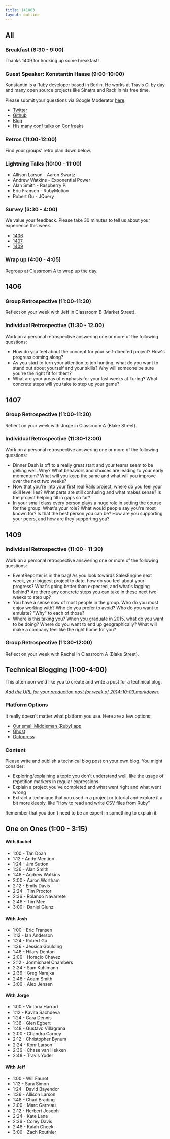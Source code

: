 ```yaml
---
title: 141003
layout: outline
---
```


## All

### Breakfast (8:30 - 9:00)

Thanks 1409 for hooking up some breakfast!

### Guest Speaker: Konstantin Haase (9:00-10:00)

Konstantin is a Ruby developer based in Berlin. He works at Travis CI
by day and many open source projects like Sinatra and Rack in his free time.

Please submit your questions via Google Moderator [here](https://www.google.com/moderator/#15/e=21373c&t=21373c.40).

* [Twitter](https://twitter.com/konstantinhaase)
* [Github](https://github.com/rkh)
* [Blog](http://rkh.im/)
* [His many conf talks on Confreaks](http://www.confreaks.com/presenters/408-konstantin-haase)

### Retros (11:00-12:00)

Find your groups' retro plan down below.

### Lightning Talks (10:00 - 11:00)

* Allison Larson - Aaron Swartz
* Andrew Watkins - Exponential Power
* Alan Smith - Raspberry Pi
* Eric Fransen - RubyMotion
* Robert Gu - JQuery

### Survey (3:30 - 4:00)

We value your feedback. Please take 30 minutes to tell us about your experience this week.

* [1406](https://docs.google.com/a/casimircreative.com/forms/d/1nd7eSOlGp5RlOP5-V8-yHRYOOGvzeHOFgwx70pGYoRo/viewform)
* [1407](https://docs.google.com/a/casimircreative.com/forms/d/1vtcbU-WxKx5a0NwJAHUbPW6Rz5BoeTuFu6CW2beeLOk/viewform)
* [1409](https://docs.google.com/a/casimircreative.com/forms/d/1Z_Bbnmz35ZiP4uRzkV9VDe2_c0PQuypZ5dty_DHed2M/viewform)

### Wrap up (4:00 - 4:05)

Regroup at Classroom A to wrap up the day.

## 1406

### Group Retrospective (11:00-11:30)

Reflect on your week with Jeff in Classroom B (Market Street).

### Individual Retrospective (11:30 - 12:00)

Work on a personal retrospective answering one or more of the following questions:

* How do you feel about the concept for your self-directed project? How's
progress coming along?
* As you start to turn your attention to job hunting, what do you want to stand
out about yourself and your skills? Why will someone be sure you're the right
fit for them?
* What are your areas of emphasis for your last weeks at Turing? What concrete
steps will you take to step up your game?

## 1407

### Group Retrospective (11:00-11:30)

Reflect on your week with Jorge in Classroom A (Blake Street).

### Individual Retrospective (11:30-12:00)

Work on a personal retrospective answering one or more of the following questions:

* Dinner Dash is off to a really great start and your teams seem to be gelling
well. Why? What behaviors and choices are leading to your early momentum? What
will you keep the same and what will you improve over the next two weeks?
* Now that you're into your first real Rails project, where do you feel your
skill level lies? What parts are still confusing and what makes sense? Is the
project helping fill in gaps so far?
* In your small class every person plays a huge role in setting the course for
the group. What's your role? What would people say you're most known for? Is
that the best person you can be? How are you supporting your peers, and how are
they supporting you?

## 1409

### Individual Retrospective (11:00 - 11:30)

Work on a personal retrospective answering one or more of the following questions:

* EventReporter is in the bag! As you look towards SalesEngine next week, your
biggest project to date, how do you feel about your progress? What's going better
than expected, and what's lagging behind? Are there any concrete steps you can
take in these next two weeks to step up?
* You have a sense now of most people in the group. Who do you most enjoy working
with? Who do you prefer to avoid? Who do you want to emulate? "Why" to each of
those?
* Where is this taking you? When you graduate in 2015, what do you want to be
doing? Where do you want to end up geographically? What will make a company feel
like the right home for you?

### Group Retrospective (11:30-12:00)

Reflect on your week with Rachel in Classroom A (Blake Street).

## Technical Blogging (1:00-4:00)

This afternoon we'd like you to create and write a post for a technical blog.

*[Add the URL for your production post for week of 2014-10-03.markdown](https://github.com/turingschool/ruby-submissions/blob/master/blogging/2014-10-03.markdown)*.

### Platform Options

It really doesn't matter what platform you use. Here are a few options:

* [Our small Middleman (Ruby) app](https://github.com/turingschool/student-blog)
* [Ghost](https://ghost.org/)
* [Octopress](http://octopress.org/)

### Content

Please write and publish a technical blog post on your own
blog. You might consider:

* Exploring/explaining a topic you don't understand well, like the usage of
repetition markers in regular expressions
* Explain a project you've completed and what went right and what went wrong
* Extract a technique that you used in a project or tutorial and explore it a
bit more deeply, like "How to read and write CSV files from Ruby"

Remember that you don't need to be an expert in something to explain it.

## One on Ones (1:00 - 3:15)

#### With Rachel

* 1:00 - Tan Doan
* 1:12 - Andy Mention
* 1:24 - Jim Sutton
* 1:36 - Alan Smith
* 1:48 - Andrew Watkins
* 2:00 - Aaron Wortham
* 2:12 - Emily Davis
* 2:24 - Tim Proctor
* 2:36 - Rolando Navarrete
* 2:48 - Tim Mee
* 3:00 - Daniel Glunz

#### With Josh

* 1:00 - Eric Fransen
* 1:12 - Ian Anderson
* 1:24 - Robert Gu
* 1:36 - Jessica Goulding
* 1:48 - Hilary Denton
* 2:00 - Horacio Chavez
* 2:12 - Jonmichael Chambers
* 2:24 - Sam Kuhlmann
* 2:36 - Greg Narajka
* 2:48 - Adam Smith
* 3:00 - Alex Jensen

#### With Jorge

* 1:00 - Victoria Harrod
* 1:12 - Kavita Sachdeva
* 1:24 - Cara Dennis
* 1:36 - Glen Egbert
* 1:48 - Gustavo Villagrana
* 2:00 - Chandra Carney
* 2:12 - Christopher Bynum
* 2:24 - Konr Larson
* 2:36 - Chase van Hekken
* 2:48 - Travis Yoder

#### With Jeff

* 1:00 - Will Faurot
* 1:12 - Sara Simon
* 1:24 - David Bayendor
* 1:36 - Allison Larson
* 1:48 - Chad Brading
* 2:00 - Marc Garreau
* 2:12 - Herbert Joseph
* 2:24 - Kate Lane
* 2:36 - Corey Davis
* 2:48 - Kalah Cheek
* 3:00 - Zach Routhier
